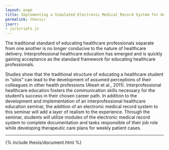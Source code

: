 ```yaml
---
layout: page
title: Implementing a Simulated Electronic Medical Record System for Undergraduate and Graduate Interprofessional Healthcare Education.
permalink: thesis/
jsarr:
- js/scripts.js
---
```


<span class="dissertation-subtitle">
The traditional standard of educating healthcare professionals separate from one another is no longer conducive to the nature of healthcare delivery. Interprofessional healthcare education has emerged and is quickly gaining acceptance as the standard framework for educating healthcare professionals.
<span>

Studies show that the traditional structure of educating a healthcare student in “silos” can lead to the development of assumed perceptions of their colleagues in other health professions (Ateah et al., 2011). Interprofessional healthcare education fosters the communication skills necessary for the student’s success in their chosen career path. In addition to the development and implementation of an interprofessional healthcare education seminar, the addition of an electronic medical record system to this seminar will add a layer of realism to the experience. Through the seminar, students will utilize modules of the electronic medical record system to complete documentation and tasks responsible of their job role while developing therapeutic care plans for weekly patient cases.

***

{% include thesis/document.html %}
